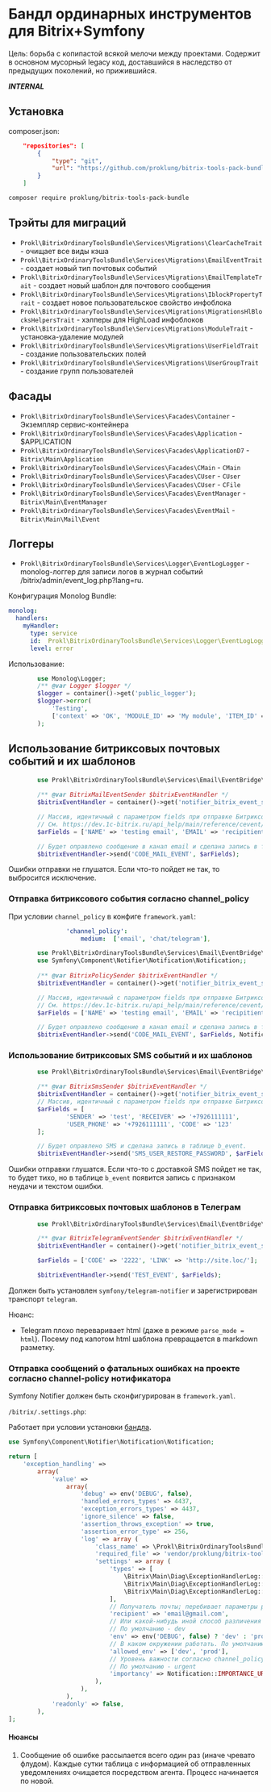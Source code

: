 # Бандл ординарных инструментов для Bitrix+Symfony

Цель: борьба с копипастой всякой мелочи между проектами. Содержит в основном мусорный legacy код, доставшийся в наследство от
предыдущих поколений, но прижившийся.

***INTERNAL***

## Установка

composer.json:

```json
    "repositories": [
        {
            "type": "git",
            "url": "https://github.com/proklung/bitrix-tools-pack-bundle"
        }
    ]
```

```bash
composer require proklung/bitrix-tools-pack-bundle
``` 
 
## Трэйты для миграций

- `Prokl\BitrixOrdinaryToolsBundle\Services\Migrations\ClearCacheTrait` - очищает все виды кэша
- `Prokl\BitrixOrdinaryToolsBundle\Services\Migrations\EmailEventTrait` - создает новый тип почтовых событий
- `Prokl\BitrixOrdinaryToolsBundle\Services\Migrations\EmailTemplateTrait` - создает новый шаблон для почтового сообщения
- `Prokl\BitrixOrdinaryToolsBundle\Services\Migrations\IblockPropertyTrait` - создает новое пользовательское свойство инфоблока
- `Prokl\BitrixOrdinaryToolsBundle\Services\Migrations\MigrationsHlBlocksHelpersTrait` - хэлперы для HighLoad инфоблоков
- `Prokl\BitrixOrdinaryToolsBundle\Services\Migrations\ModuleTrait` - установка-удаление модулей
- `Prokl\BitrixOrdinaryToolsBundle\Services\Migrations\UserFieldTrait` - создание пользовательских полей
- `Prokl\BitrixOrdinaryToolsBundle\Services\Migrations\UserGroupTrait` - создание групп пользователей 

## Фасады

- `Prokl\BitrixOrdinaryToolsBundle\Services\Facades\Container` - Экземпляр сервис-контейнера
- `Prokl\BitrixOrdinaryToolsBundle\Services\Facades\Application` - $APPLICATION
- `Prokl\BitrixOrdinaryToolsBundle\Services\Facades\ApplicationD7` - `Bitrix\Main\Application`
- `Prokl\BitrixOrdinaryToolsBundle\Services\Facades\CMain` - `CMain`
- `Prokl\BitrixOrdinaryToolsBundle\Services\Facades\CUser` - `CUser`
- `Prokl\BitrixOrdinaryToolsBundle\Services\Facades\CUser` - `CFile`
- `Prokl\BitrixOrdinaryToolsBundle\Services\Facades\EventManager` - `Bitrix\Main\EventManager`
- `Prokl\BitrixOrdinaryToolsBundle\Services\Facades\EventMail` - `Bitrix\Main\Mail\Event`

## Логгеры

- `Prokl\BitrixOrdinaryToolsBundle\Services\Logger\EventLogLogger` - monolog-логгер для записи логов 
в журнал событий /bitrix/admin/event_log.php?lang=ru.

Конфигурация Monolog Bundle:

```yaml
monolog:
  handlers:
    myHandler:
      type: service
      id:  Prokl\BitrixOrdinaryToolsBundle\Services\Logger\EventLogLogger
      level: error
```

Использование:

```php
        use Monolog\Logger;
        /** @var Logger $logger */
        $logger = container()->get('public_logger');
        $logger->error(
            'Testing',
            ['context' => 'OK', 'MODULE_ID' => 'My module', 'ITEM_ID' => get_class($this)]
        );
```

## Использование битриксовых почтовых событий и их шаблонов

```php
        use Prokl\BitrixOrdinaryToolsBundle\Services\Email\EventBridge\Sender\BitrixMailEventSender;
    
        /** @var BitrixMailEventSender $bitrixEventHandler */ 
        $bitrixEventHandler = container()->get('notifier_bitrix_event_sender.mail');

        // Массив, идентичный с параметром fields при отправке Битриксом сообщений
        // См. https://dev.1c-bitrix.ru/api_help/main/reference/cevent/send.php 
        $arFields = ['NAME' => 'testing email', 'EMAIL' => 'recipitient@gmail.com'];

        // Будет оправлено сообщение в канал email и сделана запись в таблице b_event.
        $bitrixEventHandler->send('CODE_MAIL_EVENT', $arFields);
```

Ошибки отправки не глушатся. Если что-то пойдет не так, то выбросится исключение.

### Отправка битриксового события согласно channel_policy

При условии `channel_policy` в конфиге `framework.yaml`:

```yaml
                'channel_policy':
                    medium:  ['email', 'chat/telegram'],
``` 

```php
        use Prokl\BitrixOrdinaryToolsBundle\Services\Email\EventBridge\Sender\BitrixPolicySender;
        use Symfony\Component\Notifier\Notification\Notification;;
    
        /** @var BitrixPolicySender $bitrixEventHandler */ 
        $bitrixEventHandler = container()->get('notifier_bitrix_event_sender.policy');

        // Массив, идентичный с параметром fields при отправке Битриксом сообщений
        // См. https://dev.1c-bitrix.ru/api_help/main/reference/cevent/send.php 
        $arFields = ['NAME' => 'testing email', 'EMAIL' => 'recipitient@gmail.com'];

        // Будет оправлено сообщение в канал email и сделана запись в таблице b_event.
        $bitrixEventHandler->send('CODE_MAIL_EVENT', $arFields, Notification::IMPORTANCE_MEDIUM);
```

### Использование битриксовых SMS событий и их шаблонов

```php
        use Prokl\BitrixOrdinaryToolsBundle\Services\Email\EventBridge\Sender\BitrixSmsSender;

        /** @var BitrixSmsSender $bitrixEventHandler */ 
        $bitrixEventHandler = container()->get('notifier_bitrix_event_sender.sms');
        // Массив, идентичный с параметром fields при отправке Битриксом сообщений
        $arFields = [
                'SENDER' => 'test', 'RECEIVER' => '+7926111111', 
                'USER_PHONE' => '+7926111111', 'CODE' => '123'
        ];

        // Будет оправлено SMS и сделана запись в таблице b_event.
        $bitrixEventHandler->send('SMS_USER_RESTORE_PASSWORD', $arFields);
```

Ошибки отправки глушатся. Если что-то с доставкой SMS пойдет не так, то будет тихо, но в таблице `b_event`
появится запись с признаком неудачи и текстом ошибки.

### Отправка битриксовых почтовых шаблонов в Телеграм

```php
        use Prokl\BitrixOrdinaryToolsBundle\Services\Email\EventBridge\Sender\BitrixTelegramEventSender;

        /** @var BitrixTelegramEventSender $bitrixEventHandler */ 
        $bitrixEventHandler = container()->get('notifier_bitrix_event_sender.telegram');

        $arFields = ['CODE' => '2222', 'LINK' => 'http://site.loc/'];

        $bitrixEventHandler->send('TEST_EVENT', $arFields);
```

Должен быть установлен `symfony/telegram-notifier` и зарегистрирован транспорт `telegram`.

Нюанс:

- Telegram плохо переваривает html (даже в режиме `parse_mode = html`). Посему под капотом html шаблона превращается в markdown
разметку.

### Отправка сообщений о фатальных ошибках на проекте согласно channel-policy нотификатора

Symfony Notifier должен быть сконфигурирован в `framework.yaml`.

`/bitrix/.settings.php`:

Работает при условии установки [бандла](https://github.com/ProklUng/core.framework.extension.bundle).

```php
use Symfony\Component\Notifier\Notification\Notification;

return [
    'exception_handling' =>
        array(
            'value' =>
                array(
                    'debug' => env('DEBUG', false),
                    'handled_errors_types' => 4437,
                    'exception_errors_types' => 4437,
                    'ignore_silence' => false,
                    'assertion_throws_exception' => true,
                    'assertion_error_type' => 256,
                    'log' => array (
                        'class_name' => \Prokl\BitrixOrdinaryToolsBundle\Services\ErrorHandler\ErrorHandler::class,
                        'required_file' => 'vendor/proklung/bitrix-tools-pack-bundle/Services/ErrorHandler/ErrorHandler/ErrorHandler.php',
                        'settings' => array (
                            'types' => [
                                \Bitrix\Main\Diag\ExceptionHandlerLog::UNCAUGHT_EXCEPTION,
                                \Bitrix\Main\Diag\ExceptionHandlerLog::IGNORED_ERROR,
                                \Bitrix\Main\Diag\ExceptionHandlerLog::FATAL,
                            ],
                            // Получатель почты; перебивает параметры родительского модуля
                            'recipient' => 'email@gmail.com',
                            // Или какой-нибудь иной способ различения dev/prod среды
                            // По умолчанию - dev
                            'env' => env('DEBUG', false) ? 'dev' : 'prod',
                            // В каком окружении работать. По умолчанию - prod.
                            'allowed_env' => ['dev', 'prod'],
                            // Уровень важности согласно channel_policy (см. документацию к модулю proklung.notifier)
                            // По умолчанию - urgent
                            'importancy' => Notification::IMPORTANCE_URGENT,
                        ),
                    ),
                ),
            'readonly' => false,
        ),
];
```
#### Нюансы

1) Сообщение об ошибке рассылается всего один раз (иначе чревато флудом). Каждые сутки таблица с информацией 
об отправленных уведомлениях очищается посредством агента. Процесс начинается по новой.